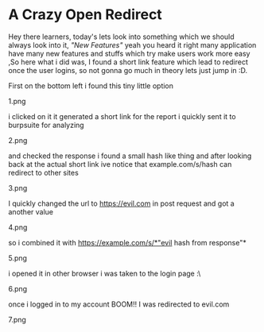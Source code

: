 # A Crazy Open Redirect 

Hey there learners, today's lets look into something which we should always look into it, *"New Features"* yeah you heard it right many application have many new features and stuffs which try make users work more easy ,So here what i did was, I found a short link feature which lead to redirect once the user logins, so not gonna go much in theory lets just jump in :D.

First on the bottom left i found this tiny little option 

1.png

i clicked on it it generated a short link for the report i quickly sent it to burpsuite for analyzing 

2.png 

and checked the response i found a small hash like thing and after looking back at the actual short link ive notice that example.com/s/hash can redirect to other sites 

3.png

I quickly changed the url to https://evil.com in post request and got a another value 

4.png 

so i combined it with https://example.com/s/*"evil hash from response"*

5.png 

i opened it in other browser i was taken to the login page  :\

6.png

once i logged in to my account BOOM!! I was redirected to evil.com

7.png
